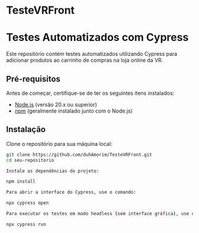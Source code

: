 # TesteVRFront

# Testes Automatizados com Cypress

Este repositório contém testes automatizados utilizando Cypress para adicionar produtos ao carrinho de compras na loja online da VR.

## Pré-requisitos

Antes de começar, certifique-se de ter os seguintes itens instalados:

- [Node.js](https://nodejs.org/en/) (versão 20.x ou superior)
- [npm](https://www.npmjs.com/) (geralmente instalado junto com o Node.js)

## Instalação

Clone o repositório para sua máquina local:

```sh
git clone https://github.com/duhAmorim/TesteVRFront.git
cd seu-repositorio

Instale as dependências do projeto:

npm install

Para abrir a interface do Cypress, use o comando:

npx cypress open

Para executar os testes em modo headless (sem interface gráfica), use o comando:

npx cypress run

